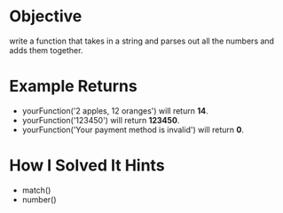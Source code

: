 # Objective
  write a function that takes in a string and parses out all the numbers and adds them together.

# Example Returns
* yourFunction('2 apples, 12 oranges') will return **14**.
* yourFunction('123450') will return **123450**.
* yourFunction('Your payment method is invalid') will return **0**.

# How I Solved It Hints
* match()
* number()
